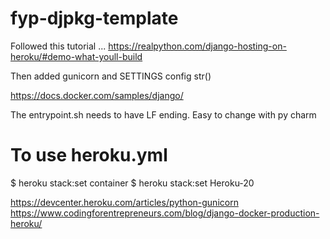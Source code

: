 # fyp-djpkg-template

Followed this tutorial ...
https://realpython.com/django-hosting-on-heroku/#demo-what-youll-build



Then added gunicorn and SETTINGS config str()


https://docs.docker.com/samples/django/


The entrypoint.sh needs to have LF ending. Easy to change with py charm


# To use heroku.yml

$ heroku stack:set container
$ heroku stack:set Heroku-20

https://devcenter.heroku.com/articles/python-gunicorn
https://www.codingforentrepreneurs.com/blog/django-docker-production-heroku/